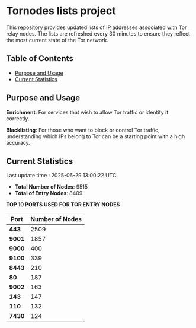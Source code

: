 # Tornodes lists project

This repository provides updated lists of IP addresses associated with Tor relay nodes. The lists are refreshed every 30 minutes to ensure they reflect the most current state of the Tor network.

## Table of Contents

- [Purpose and Usage](#purpose-and-usage)
- [Current Statistics](#current-statistics)


## Purpose and Usage

**Enrichment**: For services that wish to allow Tor traffic or identify it correctly.

**Blacklisting**: For those who want to block or control Tor traffic, understanding which IPs belong to Tor can be a starting point with a high accuracy.

## Current Statistics

Last update time : 2025-06-29 13:00:22 UTC

- **Total Number of Nodes**: 9515
- **Total of Entry Nodes**: 8409

**TOP 10 PORTS USED FOR TOR ENTRY NODES**

| **Port** | **Number of Nodes** |
|------|-----------------|
| **443**   | 2509  |
| **9001**   | 1857  |
| **9000**   | 400  |
| **9100**   | 339  |
| **8443**   | 210  |
| **80**   | 187  |
| **9002**   | 163  |
| **143**   | 147  |
| **110**   | 132  |
| **7430**   | 124  |

